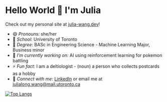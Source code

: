 # Hello World 👋 I'm Julia

Check out my personal site at [julia-wang.dev](https://www.julia-wang.dev)!

<!--
- 🌱 I’m currently learning ...
- 👯 I’m looking to collaborate on ...
- 🤔 I’m looking for help with ...
- 💬 Ask me about ...
-->

- 😄 *Pronouns:* she/her
- :school: *School:* University of Toronto
- 🌱 *Degree:* BASc in Engineering Science - Machine Learning Major, Business minor
- 🔭 *I’m currently working on:* AI using reinforcement learning for pokemon battling
- ⚡ *Fun fact:* I am a deltiologist - (noun) a person who collects postcards as a hobby
- 💬 *Connect with me:* [LinkedIn](https://www.linkedin.com/in/julia-long-wang/) or email me at <julialong.wang@mail.utoronto.ca> 


[![Top Langs](https://github-readme-stats.vercel.app/api/top-langs/?username=JuliaLWang8&layout=compact&langs_count=6)](https://github.com/anuraghazra/github-readme-stats)
